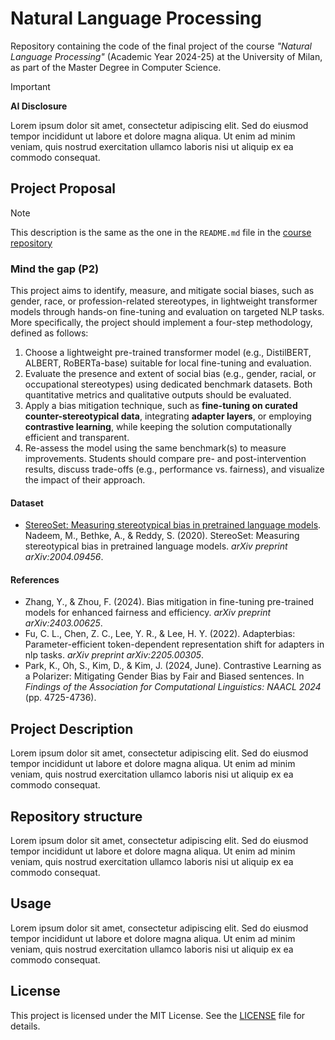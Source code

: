 # Natural Language Processing

Repository containing the code of the final project of the course _"Natural Language Processing"_ (Academic Year 2024-25) at the University of Milan, as part of the Master Degree in Computer Science.

> [!IMPORTANT]
> **AI Disclosure**
> 
> Lorem ipsum dolor sit amet, consectetur adipiscing elit. Sed do eiusmod tempor incididunt ut labore et dolore magna aliqua. Ut enim ad minim veniam, quis nostrud exercitation ullamco laboris nisi ut aliquip ex ea commodo consequat.

## Project Proposal
> [!NOTE]
> This description is the same as the one in the `README.md` file in the [course repository](https://github.com/afflint/nlp/blob/main/2024-25/projects/nlp-projects-2024-25.md#mind-the-gap-p2)

### Mind the gap (P2)

This project aims to identify, measure, and mitigate social biases, such as gender, race, or profession-related stereotypes, in lightweight transformer models through hands-on fine-tuning and evaluation on targeted NLP tasks. More specifically, the project should implement a four-step methodology, defined as follows:

1. Choose a lightweight pre-trained transformer model (e.g., DistilBERT, ALBERT, RoBERTa-base) suitable for local fine-tuning and evaluation.
2. Evaluate the presence and extent of social bias (e.g., gender, racial, or occupational stereotypes) using dedicated benchmark datasets. Both quantitative metrics and qualitative outputs should be evaluated.
3. Apply a bias mitigation technique, such as **fine-tuning on curated counter-stereotypical data**, integrating **adapter layers**, or employing **contrastive learning**, while keeping the solution computationally efficient and transparent.
4. Re-assess the model using the same benchmark(s) to measure improvements. Students should compare pre- and post-intervention results, discuss trade-offs (e.g., performance vs. fairness), and visualize the impact of their approach.

#### Dataset

- [StereoSet: Measuring stereotypical bias in pretrained language models](https://github.com/moinnadeem/StereoSet). Nadeem, M., Bethke, A., & Reddy, S. (2020). StereoSet: Measuring stereotypical bias in pretrained language models. *arXiv preprint arXiv:2004.09456*.

#### References

- Zhang, Y., & Zhou, F. (2024). Bias mitigation in fine-tuning pre-trained models for enhanced fairness and efficiency. *arXiv preprint arXiv:2403.00625*.
- Fu, C. L., Chen, Z. C., Lee, Y. R., & Lee, H. Y. (2022). Adapterbias: Parameter-efficient token-dependent representation shift for adapters in nlp tasks. *arXiv preprint arXiv:2205.00305*.
- Park, K., Oh, S., Kim, D., & Kim, J. (2024, June). Contrastive Learning as a Polarizer: Mitigating Gender Bias by Fair and Biased sentences. In *Findings of the Association for Computational Linguistics: NAACL 2024* (pp. 4725-4736).

## Project Description

Lorem ipsum dolor sit amet, consectetur adipiscing elit. Sed do eiusmod tempor incididunt ut labore et dolore magna aliqua. Ut enim ad minim veniam, quis nostrud exercitation ullamco laboris nisi ut aliquip ex ea commodo consequat.

## Repository structure

Lorem ipsum dolor sit amet, consectetur adipiscing elit. Sed do eiusmod tempor incididunt ut labore et dolore magna aliqua. Ut enim ad minim veniam, quis nostrud exercitation ullamco laboris nisi ut aliquip ex ea commodo consequat.

## Usage

Lorem ipsum dolor sit amet, consectetur adipiscing elit. Sed do eiusmod tempor incididunt ut labore et dolore magna aliqua. Ut enim ad minim veniam, quis nostrud exercitation ullamco laboris nisi ut aliquip ex ea commodo consequat.

## License
This project is licensed under the MIT License. See the [LICENSE](LICENSE) file for details.